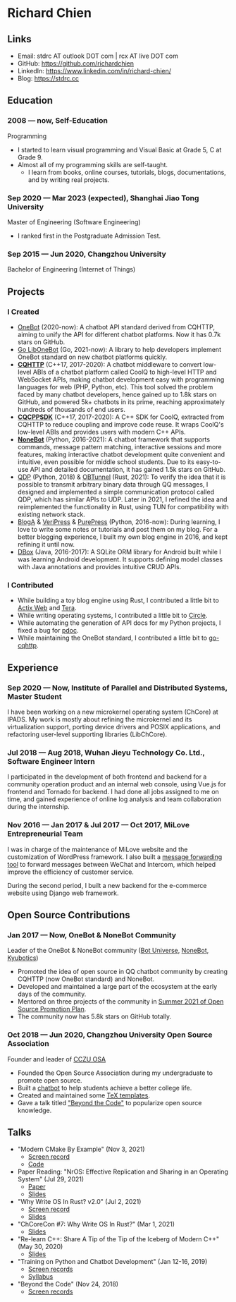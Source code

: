 # Richard Chien

## Links

- Email: stdrc AT outlook DOT com \| rcx AT live DOT com
- GitHub: <https://github.com/richardchien>
- LinkedIn: <https://www.linkedin.com/in/richard-chien/>
- Blog: <https://stdrc.cc>

## Education

### 2008 — now, Self-Education

Programming

- I started to learn visual programming and Visual Basic at Grade 5, C at Grade 9.
- Almost all of my programming skills are self-taught.
    - I learn from books, online courses, tutorials, blogs, documentations, and by writing real projects.

### Sep 2020 — Mar 2023 (expected), Shanghai Jiao Tong University

Master of Engineering (Software Engineering)

- I ranked first in the Postgraduate Admission Test.

### Sep 2015 — Jun 2020, Changzhou University

Bachelor of Engineering (Internet of Things)

## Projects

### I Created

- [OneBot](https://github.com/botuniverse/onebot) (2020-now): A chatbot API standard derived from CQHTTP, aiming to unify the API for different chatbot platforms. Now it has 0.7k stars on GitHub.
- [Go LibOneBot](https://github.com/botuniverse/go-libonebot) (Go, 2021-now): A library to help developers implement OneBot standard on new chatbot platforms quickly.
- **[CQHTTP](https://github.com/kyubotics/coolq-http-api)** (C++17, 2017-2020): A chatbot middleware to convert low-level ABIs of a chatbot platform called CoolQ to high-level HTTP and WebSocket APIs, making chatbot development easy with programming languages for web (PHP, Python, etc). This tool solved the problem faced by many chatbot developers, hence gained up to 1.8k stars on GitHub, and powered 5k+ chatbots in its prime, reaching approximately hundreds of thousands of end users.
- **[CQCPPSDK](https://github.com/kyubotics/cqcppsdk)** (C++17, 2017-2020): A C++ SDK for CoolQ, extracted from CQHTTP to reduce coupling and improve code reuse. It wraps CoolQ's low-level ABIs and provides users with modern C++ APIs.
- **[NoneBot](https://github.com/nonebot/nonebot)** (Python, 2016-2021): A chatbot framework that supports commands, message pattern matching, interactive sessions and more features, making interactive chatbot development quite convenient and intuitive, even possible for middle school students. Due to its easy-to-use API and detailed documentation, it has gained 1.5k stars on GitHub.
- [QDP](https://github.com/richardchien/qdp) (Python, 2018) & [OBTunnel](https://github.com/richardchien/obtunnel) (Rust, 2021): To verify the idea that it is possible to transmit arbitrary binary data through QQ messages, I designed and implemented a simple communication protocol called QDP, which has similar APIs to UDP. Later in 2021, I refined the idea and reimplemented the functionality in Rust, using TUN for compatibility with existing network stack.
- [BlogA](https://github.com/verilab/blog-a) & [VeriPress](https://github.com/verilab/veripress) & [PurePress](https://github.com/verilab/purepress) (Python, 2016-now): During learning, I love to write some notes or tutorials and post them on my blog. For a better blogging experience, I built my own blog engine in 2016, and kept refining it until now.
- [DBox](https://github.com/richardchien-archive/dbox) (Java, 2016-2017): A SQLite ORM library for Android built while I was learning Android development. It supports defining model classes with Java annotations and provides intuitive CRUD APIs.

### I Contributed

- While building a toy blog engine using Rust, I contributed a little bit to [Actix Web](https://github.com/actix/actix-web/pull/1934) and [Tera](https://github.com/Keats/tera/pull/597).
- While writing operating systems, I contributed a little bit to [Circle](https://github.com/rsta2/circle/pulls?q=is%3Apr+author%3Arichardchien).
- While automating the generation of API docs for my Python projects, I fixed a bug for [pdoc](https://github.com/pdoc3/pdoc/pull/153).
- While maintaining the OneBot standard, I contributed a little bit to [go-cqhttp](https://github.com/Mrs4s/go-cqhttp/pull/127).

## Experience

### Sep 2020 — Now, Institute of Parallel and Distributed Systems, Master Student

I have been working on a new microkernel operating system (ChCore) at IPADS. My work is mostly about refining the microkernel and its virtualization support, porting device drivers and POSIX applications, and refactoring user-level supporting libraries (LibChCore).

### Jul 2018 — Aug 2018, Wuhan Jieyu Technology Co. Ltd., Software Engineer Intern

I participated in the development of both frontend and backend for a community operation product and an internal web console, using Vue.js for frontend and Tornado for backend. I had done all jobs assigned to me on time, and gained experience of online log analysis and team collaboration during the internship.

### Nov 2016 — Jan 2017 & Jul 2017 — Oct 2017, MiLove Entrepreneurial Team

I was in charge of the maintenance of MiLove website and the customization of WordPress framework. I also built a [message forwarding tool](https://github.com/richardchien-archive/wechat-intercom) to forward messages between WeChat and Intercom, which helped improve the efficiency of customer service.

During the second period, I built a new backend for the e-commerce website using Django web framework.

## Open Source Contributions

### Jan 2017 — Now, OneBot & NoneBot Community

Leader of the OneBot & NoneBot community ([Bot Universe](https://github.com/botuniverse), [NoneBot](https://github.com/nonebot), [Kyubotics](https://github.com/kyubotics))

- Promoted the idea of open source in QQ chatbot community by creating CQHTTP (now OneBot standard) and NoneBot.
- Developed and maintained a large part of the ecosystem at the early days of the community.
- Mentored on three projects of the community in [Summer 2021 of Open Source Promotion Plan](https://nonebot.dev/ospp.html).
- The community now has 5.8k stars on GitHub totally.

### Oct 2018 — Jun 2020, Changzhou University Open Source Association

Founder and leader of [CCZU OSA](https://github.com/cczu-osa)

- Founded the Open Source Association during my undergraduate to promote open source.
- Built a [chatbot](https://github.com/cczu-osa/aki) to help students achieve a better college life.
- Created and maintained some [TeX templates](https://github.com/cczu-osa/tex-templates).
- Gave a talk titled ["Beyond the Code"](https://www.bilibili.com/video/BV1Ut411y7vn/) to popularize open source knowledge.

## Talks

- "Modern CMake By Example" (Nov 3, 2021)
    - [Screen record](https://www.bilibili.com/video/BV14h41187FZ)
    - [Code](https://github.com/richardchien/modern-cmake-by-example)
- Paper Reading: "NrOS: Effective Replication and Sharing in an Operating System" (Jul 29, 2021)
    - [Paper](https://www.usenix.org/system/files/osdi21-bhardwaj.pdf)
    - [Slides](https://stdrc.cc/slides/nros/)
- "Why Write OS In Rust? v2.0" (Jul 2, 2021)
    - [Screen record](https://www.bilibili.com/video/BV1tP4y1x7h7)
    - [Slides](https://stdrc.cc/slides/write-os-in-rust-2.0/slides.html)
- "ChCoreCon #7: Why Write OS In Rust?" (Mar 1, 2021)
    - [Slides](https://stdrc.cc/slides/write-os-in-rust/slides.html)
- "Re-learn C++: Share A Tip of the Tip of the Iceberg of Modern C++" (May 30, 2020)
    - [Slides](https://slides.com/richardchien/cczu-osa-meet-cpp)
- "Training on Python and Chatbot Development" (Jan 12-16, 2019)
    - [Screen records](https://www.bilibili.com/video/BV19t411679V)
    - [Syllabus](https://shimo.im/docs/yb89I6ct1Ooy1mOA)
- "Beyond the Code" (Nov 24, 2018)
    - [Screen records](https://www.bilibili.com/video/BV1Ut411y7vn)

